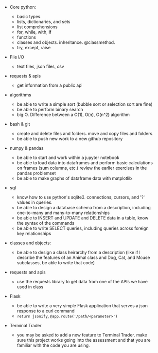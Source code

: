 * Core python:
    * basic types
    * lists, dictionaries, and sets
    * list comprehensions
    * for, while, with, if
    * functions
    * classes and objects. inheritance. @classmethod.
    * try, except, raise

* File I/O
    * text files, json files, csv

* requests & apis
    * get information from a public api

* algorithms
    * be able to write a simple sort (bubble sort or selection sort are fine)
    * be able to perform binary search
    * big O.  Difference between a O(1), O(n), O(n^2) algorithm

* bash & git
    * create and delete files and folders. move and copy files and folders.
    * be able to push new work to a new github repository

* numpy & pandas
    * be able to start and work within a jupyter notebook
    * be able to load data into dataframes and perform basic calculations on frames (sum columns, etc.) review the earlier exercises in the pandas problemset
    * be able to make graphs of dataframe data with matplotlib

* sql
    * know how to use python's sqlite3. connections, cursors, and '?' values in queries.
    * be able to design a database schema from a description, including one-to-many and many-to-many relationships
    * be able to INSERT and UPDATE and DELETE data in a table, know the syntax of the commands
    * be able to write SELECT queries, including queries across foreign key relationships

* classes and objects:
    * be able to design a class heirarchy from a description (like if I describe the features of an Animal class and Dog, Cat, and Mouse subclasses, be able to write that code)

* requests and apis
    * use the requests library to get data from one of the APIs we have used in class

* Flask
    * be able to write a very simple Flask application that serves a json response to a curl command
    * `return jsonify`, `@app.route('/path/<parameter>')`

* Terminal Trader
    * you may be asked to add a new feature to Terminal Trader. make sure this project works going into the assessment and that you are familiar with the code you are using.
